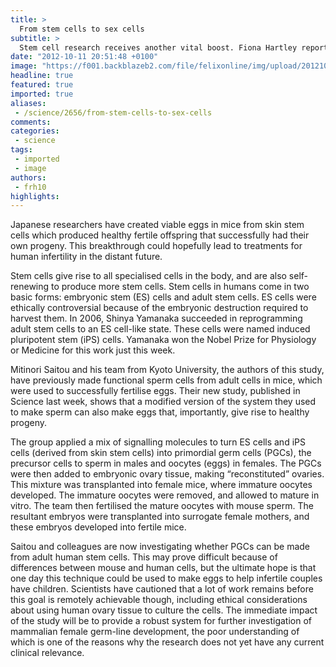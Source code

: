 ```yaml
---
title: >
  From stem cells to sex cells
subtitle: >
  Stem cell research receives another vital boost. Fiona Hartley reports
date: "2012-10-11 20:51:48 +0100"
image: "https://f001.backblazeb2.com/file/felixonline/img/upload/201210112151-csw09-mice-populationsmall.jpg"
headline: true
featured: true
imported: true
aliases:
 - /science/2656/from-stem-cells-to-sex-cells
comments:
categories:
 - science
tags:
 - imported
 - image
authors:
 - frh10
highlights:
---
```


Japanese researchers have created viable eggs in mice from skin stem cells which produced healthy fertile offspring that successfully had their own progeny. This breakthrough could hopefully lead to treatments for human infertility in the distant future.

Stem cells give rise to all specialised cells in the body, and are also self-renewing to produce more stem cells. Stem cells in humans come in two basic forms: embryonic stem (ES) cells and adult stem cells. ES cells were ethically controversial because of the embryonic destruction required to harvest them. In 2006, Shinya Yamanaka succeeded in reprogramming adult stem cells to an ES cell-like state. These cells were named induced pluripotent stem (iPS) cells. Yamanaka won the Nobel Prize for Physiology or Medicine for this work just this week.

Mitinori Saitou and his team from Kyoto University, the authors of this study, have previously made functional sperm cells from adult cells in mice, which were used to successfully fertilise eggs. Their new study, published in Science last week, shows that a modified version of the system they used to make sperm can also make eggs that, importantly, give rise to healthy progeny.

The group applied a mix of signalling molecules to turn ES cells and iPS cells (derived from skin stem cells) into primordial germ cells (PGCs), the precursor cells to sperm in males and oocytes (eggs) in females. The PGCs were then added to embryonic ovary tissue, making “reconstituted” ovaries. This mixture was transplanted into female mice, where immature oocytes developed. The immature oocytes were removed, and allowed to mature in vitro. The team then fertilised the mature oocytes with mouse sperm. The resultant embryos were transplanted into surrogate female mothers, and these embryos developed into fertile mice.

Saitou and colleagues are now investigating whether PGCs can be made from adult human stem cells. This may prove difficult because of differences between mouse and human cells, but the ultimate hope is that one day this technique could be used to make eggs to help infertile couples have children. Scientists have cautioned that a lot of work remains before this goal is remotely achievable though, including ethical considerations about using human ovary tissue to culture the cells. The immediate impact of the study will be to provide a robust system for further investigation of mammalian female germ-line development, the poor understanding of which is one of the reasons why the research does not yet have any current clinical relevance.
